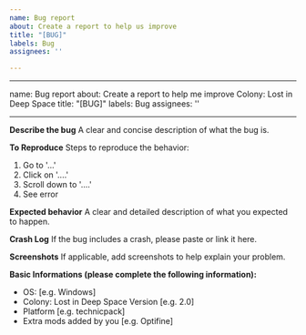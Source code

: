 ```yaml
---
name: Bug report
about: Create a report to help us improve
title: "[BUG]"
labels: Bug
assignees: ''

---
```


---
name: Bug report
about: Create a report to help me improve Colony: Lost in Deep Space
title: "[BUG]"
labels: Bug
assignees: ''

---

**Describe the bug**
A clear and concise description of what the bug is.

**To Reproduce**
Steps to reproduce the behavior:
1. Go to '...'
2. Click on '....'
3. Scroll down to '....'
4. See error

**Expected behavior**
A clear and detailed description of what you expected to happen.

**Crash Log**
If the bug includes a crash, please paste or link it here.

**Screenshots**
If applicable, add screenshots to help explain your problem.

**Basic Informations (please complete the following information):**
 - OS: [e.g. Windows]
 - Colony: Lost in Deep Space Version [e.g. 2.0]
 - Platform [e.g. technicpack]
 - Extra mods added by you [e.g. Optifine]
